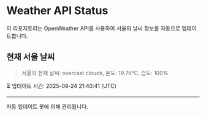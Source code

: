 
# Weather API Status

이 리포지토리는 OpenWeather API를 사용하여 서울의 날씨 정보를 자동으로 업데이트합니다.

## 현재 서울 날씨
> 서울의 현재 날씨: overcast clouds, 온도: 19.76°C, 습도: 100%

⏳ 업데이트 시간: 2025-09-24 21:40:41 (UTC)

---
자동 업데이트 봇에 의해 관리됩니다.
